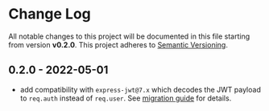 # Change Log

All notable changes to this project will be documented in this file starting from version **v0.2.0**.
This project adheres to [Semantic Versioning](http://semver.org/).

## 0.2.0 - 2022-05-01

- add compatibility with `express-jwt@7.x` which decodes the JWT payload to `req.auth` instead of `req.user`. See [migration guide](https://github.com/auth0/express-jwt#migration-from-v6) for details.
